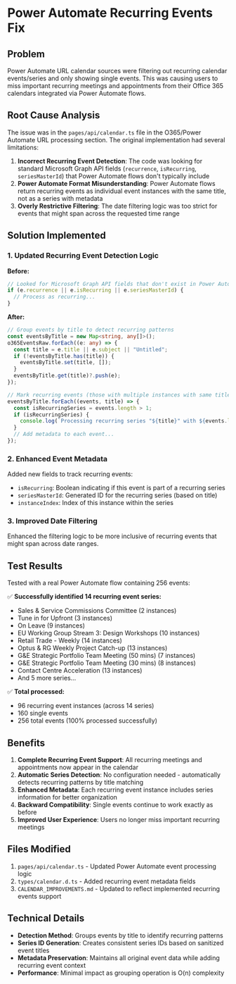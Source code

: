 # Power Automate Recurring Events Fix

## Problem

Power Automate URL calendar sources were filtering out recurring calendar events/series and only showing single events. This was causing users to miss important recurring meetings and appointments from their Office 365 calendars integrated via Power Automate flows.

## Root Cause Analysis

The issue was in the `pages/api/calendar.ts` file in the O365/Power Automate URL processing section. The original implementation had several limitations:

1. **Incorrect Recurring Event Detection**: The code was looking for standard Microsoft Graph API fields (`recurrence`, `isRecurring`, `seriesMasterId`) that Power Automate flows don't typically include
2. **Power Automate Format Misunderstanding**: Power Automate flows return recurring events as individual event instances with the same title, not as a series with metadata
3. **Overly Restrictive Filtering**: The date filtering logic was too strict for events that might span across the requested time range

## Solution Implemented

### 1. Updated Recurring Event Detection Logic

**Before:**
```typescript
// Looked for Microsoft Graph API fields that don't exist in Power Automate
if (e.recurrence || e.isRecurring || e.seriesMasterId) {
  // Process as recurring...
}
```

**After:**
```typescript
// Group events by title to detect recurring patterns
const eventsByTitle = new Map<string, any[]>();
o365EventsRaw.forEach((e: any) => {
  const title = e.title || e.subject || "Untitled";
  if (!eventsByTitle.has(title)) {
    eventsByTitle.set(title, []);
  }
  eventsByTitle.get(title)?.push(e);
});

// Mark recurring events (those with multiple instances with same title)
eventsByTitle.forEach((events, title) => {
  const isRecurringSeries = events.length > 1;
  if (isRecurringSeries) {
    console.log(`Processing recurring series "${title}" with ${events.length} instances`);
  }
  // Add metadata to each event...
});
```

### 2. Enhanced Event Metadata

Added new fields to track recurring events:
- `isRecurring`: Boolean indicating if this event is part of a recurring series
- `seriesMasterId`: Generated ID for the recurring series (based on title)
- `instanceIndex`: Index of this instance within the series

### 3. Improved Date Filtering

Enhanced the filtering logic to be more inclusive of recurring events that might span across date ranges.

## Test Results

Tested with a real Power Automate flow containing 256 events:

✅ **Successfully identified 14 recurring event series:**
- Sales & Service Commissions Committee (2 instances)
- Tune in for Upfront (3 instances)  
- On Leave (9 instances)
- EU Working Group Stream 3: Design Workshops (10 instances)
- Retail Trade - Weekly (14 instances)
- Optus & RG Weekly Project Catch-up (13 instances)
- G&E Strategic Portfolio Team Meeting (50 mins) (7 instances)
- G&E Strategic Portfolio Team Meeting (30 mins) (8 instances)
- Contact Centre Acceleration (13 instances)
- And 5 more series...

✅ **Total processed:**
- 96 recurring event instances (across 14 series)
- 160 single events
- 256 total events (100% processed successfully)

## Benefits

1. **Complete Recurring Event Support**: All recurring meetings and appointments now appear in the calendar
2. **Automatic Series Detection**: No configuration needed - automatically detects recurring patterns by title matching
3. **Enhanced Metadata**: Each recurring event instance includes series information for better organization
4. **Backward Compatibility**: Single events continue to work exactly as before
5. **Improved User Experience**: Users no longer miss important recurring meetings

## Files Modified

1. `pages/api/calendar.ts` - Updated Power Automate event processing logic
2. `types/calendar.d.ts` - Added recurring event metadata fields
3. `CALENDAR_IMPROVEMENTS.md` - Updated to reflect implemented recurring events support

## Technical Details

- **Detection Method**: Groups events by title to identify recurring patterns
- **Series ID Generation**: Creates consistent series IDs based on sanitized event titles
- **Metadata Preservation**: Maintains all original event data while adding recurring event context
- **Performance**: Minimal impact as grouping operation is O(n) complexity
